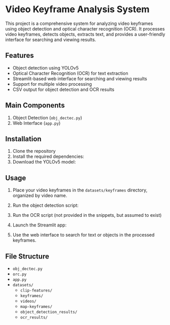 
# Video Keyframe Analysis System

This project is a comprehensive system for analyzing video keyframes using object detection and optical character recognition (OCR). It processes video keyframes, detects objects, extracts text, and provides a user-friendly interface for searching and viewing results.

## Features

- Object detection using YOLOv5
- Optical Character Recognition (OCR) for text extraction
- Streamlit-based web interface for searching and viewing results
- Support for multiple video processing
- CSV output for object detection and OCR results

## Main Components

1. Object Detection (`obj_dectec.py`)
2. Web Interface (`app.py`)

## Installation

1. Clone the repository
2. Install the required dependencies:
3. Download the YOLOv5 model:


## Usage

1. Place your video keyframes in the `datasets/keyframes` directory, organized by video name.

2. Run the object detection script:

3. Run the OCR script (not provided in the snippets, but assumed to exist)

4. Launch the Streamlit app:

5. Use the web interface to search for text or objects in the processed keyframes.

## File Structure

- `obj_dectec.py`
- `orc.py`
- `app.py`
- `datasets/`
  - `clip-features/`
  - `keyframes/`
  - `videos/`
  - `map-keyframes/`
  - `object_detection_results/`
  - `ocr_results/`